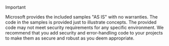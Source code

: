   
> [!IMPORTANT]
> Microsoft provides the included samples "AS IS" with no warranties. The code in the samples is provided just to illustrate concepts. The provided code may not meet security requirements for any specific environment. We recommend that you add security and error\-handling code to your projects to make them as secure and robust as you deem appropriate.
